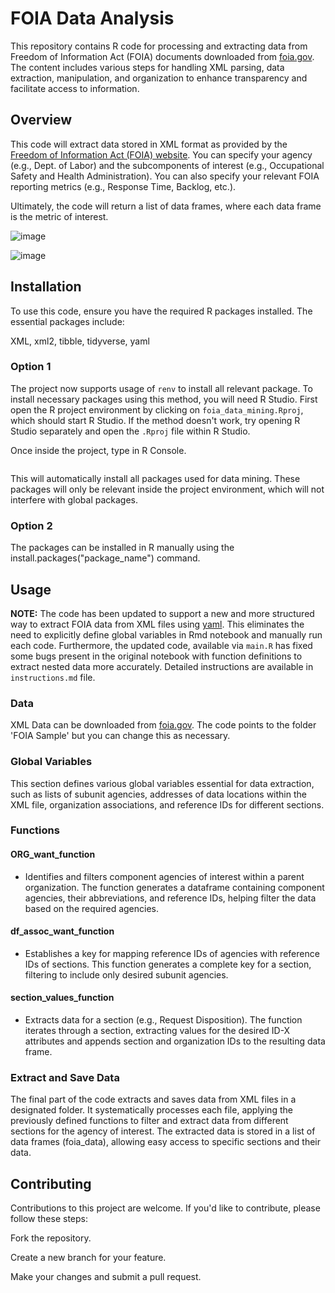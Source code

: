 # FOIA Data Analysis

This repository contains R code for processing and extracting data from
Freedom of Information Act (FOIA) documents downloaded from
[foia.gov](https://www.foia.gov/). The content includes various steps
for handling XML parsing, data extraction, manipulation, and
organization to enhance transparency and facilitate access to
information.

## Overview

This code will extract data stored in XML format as provided by the
[Freedom of Information Act (FOIA) website](https://www.foia.gov/). You
can specify your agency (e.g., Dept. of Labor) and the subcomponents of
interest (e.g., Occupational Safety and Health Administration). You can
also specify your relevant FOIA reporting metrics (e.g., Response Time,
Backlog, etc.).

Ultimately, the code will return a list of data frames, where each data
frame is the metric of interest.

![image](https://github.com/patzacher/foia_data_mining/assets/71090911/cc1de111-f2bf-40c2-9302-a52b043d7731)

![image](https://github.com/patzacher/foia_data_mining/assets/71090911/79165eb3-cc2e-43de-9f18-d430e36dd0c0)

## Installation

To use this code, ensure you have the required R packages installed. The
essential packages include:

XML, xml2, tibble, tidyverse, yaml

### Option 1

The project now supports usage of `renv` to install all relevant
package. To install necessary packages using this method, you will need
R Studio. First open the R project environment by clicking on
`foia_data_mining.Rproj`, which should start R Studio. If the method
doesn't work, try opening R Studio separately and open the `.Rproj` file
within R Studio.

Once inside the project, type in R Console.

```{renv::restore()}
```

This will automatically install all packages used for data mining. These
packages will only be relevant inside the project environment, which
will not interfere with global packages.

### Option 2

The packages can be installed in R manually using the
install.packages("package_name") command.

## Usage

**NOTE:** The code has been updated to support a new and more structured
way to extract FOIA data from XML files using
[yaml](https://en.wikipedia.org/wiki/YAML). This eliminates the need to
explicitly define global variables in Rmd notebook and manually run each
code. Furthermore, the updated code, available via `main.R` has fixed
some bugs present in the original notebook with function definitions to
extract nested data more accurately. Detailed instructions are available
in `instructions.md` file.

### Data

XML Data can be downloaded from [foia.gov](https://www.foia.gov/). The
code points to the folder 'FOIA Sample' but you can change this as
necessary.

### Global Variables

This section defines various global variables essential for data
extraction, such as lists of subunit agencies, addresses of data
locations within the XML file, organization associations, and reference
IDs for different sections.

### Functions

#### ORG_want_function

-   Identifies and filters component agencies of interest within a
    parent organization. The function generates a dataframe containing
    component agencies, their abbreviations, and reference IDs, helping
    filter the data based on the required agencies.

#### df_assoc_want_function

-   Establishes a key for mapping reference IDs of agencies with
    reference IDs of sections. This function generates a complete key
    for a section, filtering to include only desired subunit agencies.

#### section_values_function

-   Extracts data for a section (e.g., Request Disposition). The
    function iterates through a section, extracting values for the
    desired ID-X attributes and appends section and organization IDs to
    the resulting data frame.

### Extract and Save Data

The final part of the code extracts and saves data from XML files in a
designated folder. It systematically processes each file, applying the
previously defined functions to filter and extract data from different
sections for the agency of interest. The extracted data is stored in a
list of data frames (foia_data), allowing easy access to specific
sections and their data.

## Contributing

Contributions to this project are welcome. If you'd like to contribute,
please follow these steps:

Fork the repository.

Create a new branch for your feature.

Make your changes and submit a pull request.
